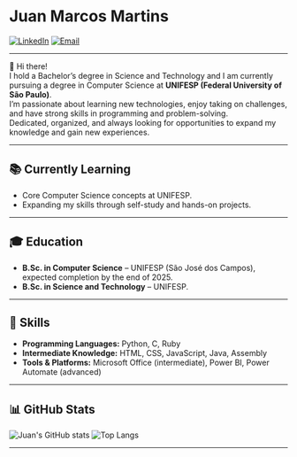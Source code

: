 # Juan Marcos Martins

[![LinkedIn](https://img.shields.io/badge/LinkedIn-Juan%20Martins-blue)](https://www.linkedin.com/in/juan-marcos-martins-1aa289248/)
[![Email](https://img.shields.io/badge/Email-juanmarcosmartinss%40gmail.com-red)](mailto:juanmarcosmartinss@gmail.com)

---

👋 Hi there!  
I hold a Bachelor’s degree in Science and Technology and I am currently pursuing a degree in Computer Science at **UNIFESP (Federal University of São Paulo)**.  
I’m passionate about learning new technologies, enjoy taking on challenges, and have strong skills in programming and problem-solving.  
Dedicated, organized, and always looking for opportunities to expand my knowledge and gain new experiences.

---

## 📚 Currently Learning
- Core Computer Science concepts at UNIFESP.  
- Expanding my skills through self-study and hands-on projects.  

---

## 🎓 Education
- **B.Sc. in Computer Science** – UNIFESP (São José dos Campos), expected completion by the end of 2025.  
- **B.Sc. in Science and Technology** – UNIFESP.  

---

## 🎯 Skills
- **Programming Languages:** Python, C, Ruby
- **Intermediate Knowledge:** HTML, CSS, JavaScript, Java, Assembly  
- **Tools & Platforms:** Microsoft Office (intermediate), Power BI, Power Automate (advanced)  

---

## 📊 GitHub Stats

![Juan's GitHub stats](https://github-readme-stats.vercel.app/api?username=juanmmartinss&show_icons=true&theme=merko) ![Top Langs](https://github-readme-stats.vercel.app/api/top-langs/?username=juanmmartinss&layout=compact&theme=merko)

---
